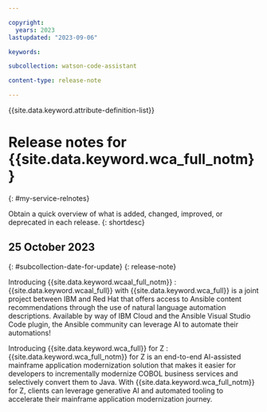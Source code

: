 ```yaml
---

copyright:
  years: 2023
lastupdated: "2023-09-06"

keywords:

subcollection: watson-code-assistant

content-type: release-note

---
```


{{site.data.keyword.attribute-definition-list}}

# Release notes for {{site.data.keyword.wca_full_notm}}
{: #my-service-relnotes}

Obtain a quick overview of what is added, changed, improved, or deprecated in each release.
{: shortdesc}

## 25 October 2023
{: #subcollection-date-for-update}
{: release-note}

Introducing {{site.data.keyword.wcaal_full_notm}}
:   {{site.data.keyword.wcaal_full}} with {{site.data.keyword.wca_full}} is a joint project between IBM and Red Hat that offers access to Ansible content recommendations through the use of natural language automation descriptions. Available by way of IBM Cloud and the Ansible Visual Studio Code plugin, the Ansible community can leverage AI to automate their automations!

Introducing {{site.data.keyword.wca_full}} for Z
:   {{site.data.keyword.wca_full_notm}} for Z is an end-to-end AI-assisted mainframe application modernization solution that makes it easier for developers to incrementally modernize COBOL business services and selectively convert them to Java. With {{site.data.keyword.wca_full_notm}} for Z, clients can leverage generative AI and automated tooling to accelerate their mainframe application modernization journey.

